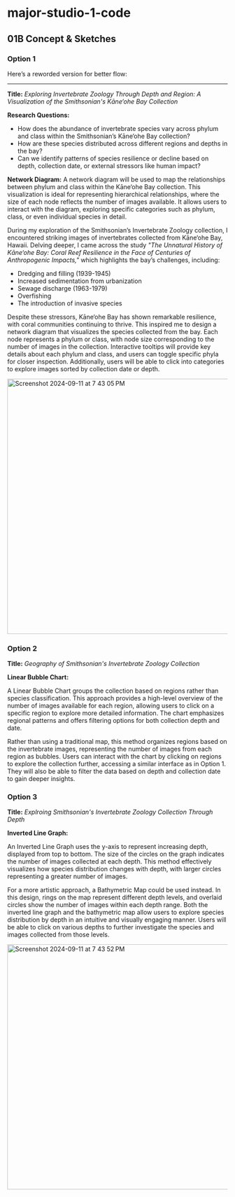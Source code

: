 # major-studio-1-code

<h2>01B Concept & Sketches</h2>

<h3>Option 1</h3>

Here’s a reworded version for better flow:

---

**Title:** *Exploring Invertebrate Zoology Through Depth and Region: A Visualization of the Smithsonian's Kāne‘ohe Bay Collection*

**Research Questions:**
- How does the abundance of invertebrate species vary across phylum and class within the Smithsonian’s Kāne‘ohe Bay collection?
- How are these species distributed across different regions and depths in the bay?
- Can we identify patterns of species resilience or decline based on depth, collection date, or external stressors like human impact?

**Network Diagram:**
A network diagram will be used to map the relationships between phylum and class within the Kāne‘ohe Bay collection. This visualization is ideal for representing hierarchical relationships, where the size of each node reflects the number of images available. It allows users to interact with the diagram, exploring specific categories such as phylum, class, or even individual species in detail.

During my exploration of the Smithsonian’s Invertebrate Zoology collection, I encountered striking images of invertebrates collected from Kāne‘ohe Bay, Hawaii. Delving deeper, I came across the study *"The Unnatural History of Kāne‘ohe Bay: Coral Reef Resilience in the Face of Centuries of Anthropogenic Impacts,"* which highlights the bay’s challenges, including:
- Dredging and filling (1939-1945)
- Increased sedimentation from urbanization
- Sewage discharge (1963-1979)
- Overfishing
- The introduction of invasive species

Despite these stressors, Kāne‘ohe Bay has shown remarkable resilience, with coral communities continuing to thrive. This inspired me to design a network diagram that visualizes the species collected from the bay. Each node represents a phylum or class, with node size corresponding to the number of images in the collection. Interactive tooltips will provide key details about each phylum and class, and users can toggle specific phyla for closer inspection. Additionally, users will be able to click into categories to explore images sorted by collection date or depth.

<img width="583" alt="Screenshot 2024-09-11 at 7 43 05 PM" src="https://github.com/user-attachments/assets/cd58e53f-3e76-4577-a81b-dff26257796a">

<h3>Option 2</h3>

**Title:** *Geography of Smithsonian's Invertebrate Zoology Collection*

**Linear Bubble Chart:**
<p>A Linear Bubble Chart groups the collection based on regions rather than species classification. This approach provides a high-level overview of the number of images available for each region, allowing users to click on a specific region to explore more detailed information. The chart emphasizes regional patterns and offers filtering options for both collection depth and date.

Rather than using a traditional map, this method organizes regions based on the invertebrate images, representing the number of images from each region as bubbles. Users can interact with the chart by clicking on regions to explore the collection further, accessing a similar interface as in Option 1. They will also be able to filter the data based on depth and collection date to gain deeper insights.</p>

<h3>Option 3</h3>

**Title:** *Explroing Smithsonian's Invertebrate Zoology Collection Through Depth*

**Inverted Line Graph:**

<p>An Inverted Line Graph uses the y-axis to represent increasing depth, displayed from top to bottom. The size of the circles on the graph indicates the number of images collected at each depth. This method effectively visualizes how species distribution changes with depth, with larger circles representing a greater number of images.

For a more artistic approach, a Bathymetric Map could be used instead. In this design, rings on the map represent different depth levels, and overlaid circles show the number of images within each depth range. Both the inverted line graph and the bathymetric map allow users to explore species distribution by depth in an intuitive and visually engaging manner. Users will be able to click on various depths to further investigate the species and images collected from those levels.</p>

<img width="560" alt="Screenshot 2024-09-11 at 7 43 52 PM" src="https://github.com/user-attachments/assets/495d1f73-5a97-498b-85d2-82040c1516be">


